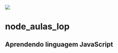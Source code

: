 ![](https://w.wallhaven.cc/full/qd/wallhaven-qdlgyr.png)

# node_aulas_lop
## Aprendendo linguagem JavaScript